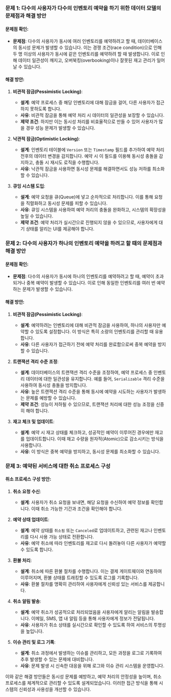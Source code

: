 ### 문제 1: 다수의 사용자가 다수의 인벤토리 예약을 하기 위한 데이터 모델의 문제점과 해결 방안

#### 문제점 확인:
- **문제점**: 다수의 사용자가 동시에 여러 인벤토리를 예약하려고 할 때, 데이터베이스의 동시성 문제가 발생할 수 있습니다. 이는 경쟁 조건(race condition)으로 인해 두 명 이상의 사용자가 동시에 같은 인벤토리를 예약하려 할 때 발생합니다. 이로 인해 데이터 일관성이 깨지고, 오버북킹(overbooking)이나 잘못된 재고 관리가 일어날 수 있습니다.
  
#### 해결 방안:
1. **비관적 잠금(Pessimistic Locking)**:
   - **설계**: 예약 프로세스 중 해당 인벤토리에 대해 잠금을 걸어, 다른 사용자가 접근하지 못하도록 합니다.
   - **사유**: 비관적 잠금을 통해 예약 처리 시 데이터의 일관성을 보장할 수 있습니다.
   - **제약 조건**: 하지만 이는 동시성 처리를 비효율적으로 만들 수 있어 사용자가 많을 경우 성능 문제가 발생할 수 있습니다.

2. **낙관적 잠금(Optimistic Locking)**:
   - **설계**: 인벤토리 테이블에 `Version` 또는 `Timestamp` 필드를 추가하여 예약 처리 전후의 데이터 변경을 감지합니다. 예약 시 이 필드를 이용해 동시성 충돌을 감지하고, 충돌 시 재시도 로직을 수행합니다.
   - **사유**: 낙관적 잠금을 사용하면 동시성 문제를 해결하면서도 성능 저하를 최소화할 수 있습니다.

3. **큐잉 시스템 도입**:
   - **설계**: 예약 요청을 큐(Queue)에 넣고 순차적으로 처리합니다. 이를 통해 요청을 직렬화하고 동시성 문제를 피할 수 있습니다.
   - **사유**: 큐잉 시스템을 사용하여 예약 처리의 충돌을 완화하고, 시스템의 확장성을 높일 수 있습니다.
   - **제약 조건**: 예약 처리가 실시간으로 진행되지 않을 수 있으므로, 사용자에게 대기 상태를 알리는 UI를 제공해야 합니다.

### 문제 2: 다수의 사용자가 하나의 인벤토리 예약을 하려고 할 때의 문제점과 해결 방안

#### 문제점 확인:
- **문제점**: 다수의 사용자가 동시에 하나의 인벤토리를 예약하려고 할 때, 예약이 초과되거나 중복 예약이 발생할 수 있습니다. 이로 인해 동일한 인벤토리를 여러 번 예약하는 문제가 발생할 수 있습니다.

#### 해결 방안:
1. **비관적 잠금(Pessimistic Locking)**:
   - **설계**: 예약하려는 인벤토리에 대해 비관적 잠금을 사용하여, 하나의 사용자만 예약할 수 있도록 설정합니다. 이 방식은 특히 소량의 인벤토리를 관리할 때 유용합니다.
   - **사유**: 다른 사용자가 접근하기 전에 예약 처리를 완료함으로써 중복 예약을 방지할 수 있습니다.

2. **트랜잭션 격리 수준 조정**:
   - **설계**: 데이터베이스의 트랜잭션 격리 수준을 조정하여, 예약 프로세스 중 인벤토리 데이터에 대한 일관성을 유지합니다. 예를 들어, `Serializable` 격리 수준을 사용하여 동시성 충돌을 방지합니다.
   - **사유**: 높은 트랜잭션 격리 수준을 통해 동시에 예약을 시도하는 사용자가 발생하는 문제를 예방할 수 있습니다.
   - **제약 조건**: 성능이 저하될 수 있으므로, 트랜잭션 처리에 대한 성능 조정을 신중히 해야 합니다.

3. **재고 체크 및 업데이트**:
   - **설계**: 예약 시 재고 상태를 체크하고, 성공적인 예약이 이루어진 경우에만 재고를 업데이트합니다. 이때 재고 수량을 원자적(Atomic)으로 감소시키는 방식을 사용합니다.
   - **사유**: 이 방식은 중복 예약을 방지하고, 동시성 문제를 최소화할 수 있습니다.

### 문제 3: 예약된 서비스에 대한 취소 프로세스 구성

#### 취소 프로세스 구성 방안:
1. **취소 요청 수신**:
   - **설계**: 사용자가 취소 요청을 보내면, 해당 요청을 수신하여 예약 정보를 확인합니다. 이때 취소 가능한 기간과 조건을 확인해야 합니다.

2. **예약 상태 업데이트**:
   - **설계**: 예약 상태를 `취소됨` 또는 `Canceled`로 업데이트하고, 관련된 재고나 인벤토리를 다시 사용 가능 상태로 전환합니다.
   - **사유**: 예약 취소에 따라 인벤토리를 재고로 다시 돌려놓아 다른 사용자가 예약할 수 있도록 합니다.

3. **환불 처리**:
   - **설계**: 취소에 따른 환불 절차를 수행합니다. 이는 결제 게이트웨이와 연동하여 이루어지며, 환불 상태를 트래킹할 수 있도록 로그를 기록합니다.
   - **사유**: 환불 절차를 명확히 관리하여 사용자에게 신뢰성 있는 서비스를 제공합니다.

4. **취소 알림 발송**:
   - **설계**: 예약 취소가 성공적으로 처리되었음을 사용자에게 알리는 알림을 발송합니다. 이메일, SMS, 앱 내 알림 등을 통해 사용자에게 정보가 전달됩니다.
   - **사유**: 사용자가 취소 상태를 실시간으로 확인할 수 있도록 하여 서비스의 투명성을 높입니다.

5. **이슈 관리 및 로그 기록**:
   - **설계**: 취소 과정에서 발생하는 이슈를 관리하고, 모든 과정을 로그로 기록하여 추후 발생할 수 있는 문제에 대비합니다.
   - **사유**: 문제 발생 시 신속한 대응을 위해 로그와 이슈 관리 시스템을 운영합니다.

이와 같은 해결 방안들은 동시성 문제를 예방하고, 예약 처리의 안정성을 높이며, 취소 프로세스를 체계적으로 관리할 수 있도록 설계되었습니다. 이러한 접근 방식을 통해 시스템의 신뢰성과 사용성을 개선할 수 있습니다.
